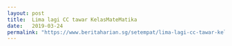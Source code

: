 ```yaml
---
layout: post
title:  Lima lagi CC tawar KelasMateMatika
date:   2019-03-24
permalink: "https://www.beritaharian.sg/setempat/lima-lagi-cc-tawar-kelasmatematika"
---
```

